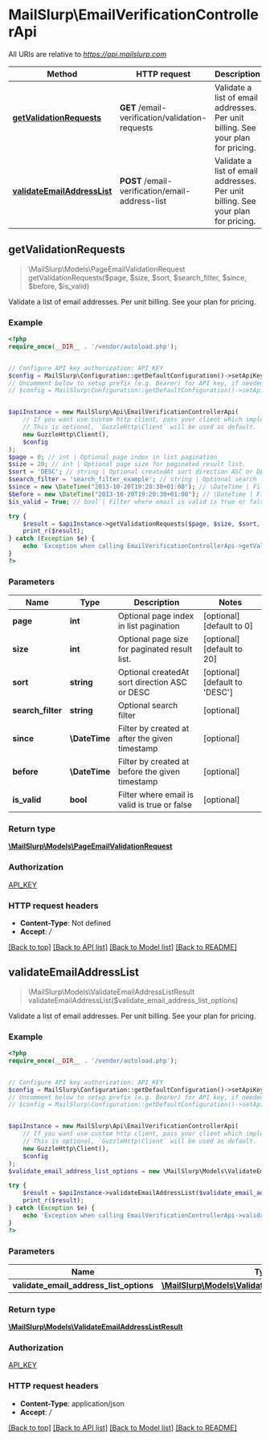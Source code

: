 # MailSlurp\EmailVerificationControllerApi

All URIs are relative to *https://api.mailslurp.com*

Method | HTTP request | Description
------------- | ------------- | -------------
[**getValidationRequests**](EmailVerificationControllerApi#getValidationRequests) | **GET** /email-verification/validation-requests | Validate a list of email addresses. Per unit billing. See your plan for pricing.
[**validateEmailAddressList**](EmailVerificationControllerApi#validateEmailAddressList) | **POST** /email-verification/email-address-list | Validate a list of email addresses. Per unit billing. See your plan for pricing.



## getValidationRequests

> \MailSlurp\Models\PageEmailValidationRequest getValidationRequests($page, $size, $sort, $search_filter, $since, $before, $is_valid)

Validate a list of email addresses. Per unit billing. See your plan for pricing.

### Example

```php
<?php
require_once(__DIR__ . '/vendor/autoload.php');


// Configure API key authorization: API_KEY
$config = MailSlurp\Configuration::getDefaultConfiguration()->setApiKey('x-api-key', 'YOUR_API_KEY');
// Uncomment below to setup prefix (e.g. Bearer) for API key, if needed
// $config = MailSlurp\Configuration::getDefaultConfiguration()->setApiKeyPrefix('x-api-key', 'Bearer');


$apiInstance = new MailSlurp\Api\EmailVerificationControllerApi(
    // If you want use custom http client, pass your client which implements `GuzzleHttp\ClientInterface`.
    // This is optional, `GuzzleHttp\Client` will be used as default.
    new GuzzleHttp\Client(),
    $config
);
$page = 0; // int | Optional page index in list pagination
$size = 20; // int | Optional page size for paginated result list.
$sort = 'DESC'; // string | Optional createdAt sort direction ASC or DESC
$search_filter = 'search_filter_example'; // string | Optional search filter
$since = new \DateTime("2013-10-20T19:20:30+01:00"); // \DateTime | Filter by created at after the given timestamp
$before = new \DateTime("2013-10-20T19:20:30+01:00"); // \DateTime | Filter by created at before the given timestamp
$is_valid = True; // bool | Filter where email is valid is true or false

try {
    $result = $apiInstance->getValidationRequests($page, $size, $sort, $search_filter, $since, $before, $is_valid);
    print_r($result);
} catch (Exception $e) {
    echo 'Exception when calling EmailVerificationControllerApi->getValidationRequests: ', $e->getMessage(), PHP_EOL;
}
?>
```

### Parameters


Name | Type | Description  | Notes
------------- | ------------- | ------------- | -------------
 **page** | **int**| Optional page index in list pagination | [optional] [default to 0]
 **size** | **int**| Optional page size for paginated result list. | [optional] [default to 20]
 **sort** | **string**| Optional createdAt sort direction ASC or DESC | [optional] [default to &#39;DESC&#39;]
 **search_filter** | **string**| Optional search filter | [optional]
 **since** | **\DateTime**| Filter by created at after the given timestamp | [optional]
 **before** | **\DateTime**| Filter by created at before the given timestamp | [optional]
 **is_valid** | **bool**| Filter where email is valid is true or false | [optional]

### Return type

[**\MailSlurp\Models\PageEmailValidationRequest**](../Model/PageEmailValidationRequest)

### Authorization

[API_KEY](../../README#API_KEY)

### HTTP request headers

- **Content-Type**: Not defined
- **Accept**: */*

[[Back to top]](#) [[Back to API list]](../../README#documentation-for-api-endpoints)
[[Back to Model list]](../../README#documentation-for-models)
[[Back to README]](../../README)


## validateEmailAddressList

> \MailSlurp\Models\ValidateEmailAddressListResult validateEmailAddressList($validate_email_address_list_options)

Validate a list of email addresses. Per unit billing. See your plan for pricing.

### Example

```php
<?php
require_once(__DIR__ . '/vendor/autoload.php');


// Configure API key authorization: API_KEY
$config = MailSlurp\Configuration::getDefaultConfiguration()->setApiKey('x-api-key', 'YOUR_API_KEY');
// Uncomment below to setup prefix (e.g. Bearer) for API key, if needed
// $config = MailSlurp\Configuration::getDefaultConfiguration()->setApiKeyPrefix('x-api-key', 'Bearer');


$apiInstance = new MailSlurp\Api\EmailVerificationControllerApi(
    // If you want use custom http client, pass your client which implements `GuzzleHttp\ClientInterface`.
    // This is optional, `GuzzleHttp\Client` will be used as default.
    new GuzzleHttp\Client(),
    $config
);
$validate_email_address_list_options = new \MailSlurp\Models\ValidateEmailAddressListOptions(); // \MailSlurp\Models\ValidateEmailAddressListOptions | 

try {
    $result = $apiInstance->validateEmailAddressList($validate_email_address_list_options);
    print_r($result);
} catch (Exception $e) {
    echo 'Exception when calling EmailVerificationControllerApi->validateEmailAddressList: ', $e->getMessage(), PHP_EOL;
}
?>
```

### Parameters


Name | Type | Description  | Notes
------------- | ------------- | ------------- | -------------
 **validate_email_address_list_options** | [**\MailSlurp\Models\ValidateEmailAddressListOptions**](../Model/ValidateEmailAddressListOptions)|  |

### Return type

[**\MailSlurp\Models\ValidateEmailAddressListResult**](../Model/ValidateEmailAddressListResult)

### Authorization

[API_KEY](../../README#API_KEY)

### HTTP request headers

- **Content-Type**: application/json
- **Accept**: */*

[[Back to top]](#) [[Back to API list]](../../README#documentation-for-api-endpoints)
[[Back to Model list]](../../README#documentation-for-models)
[[Back to README]](../../README)

